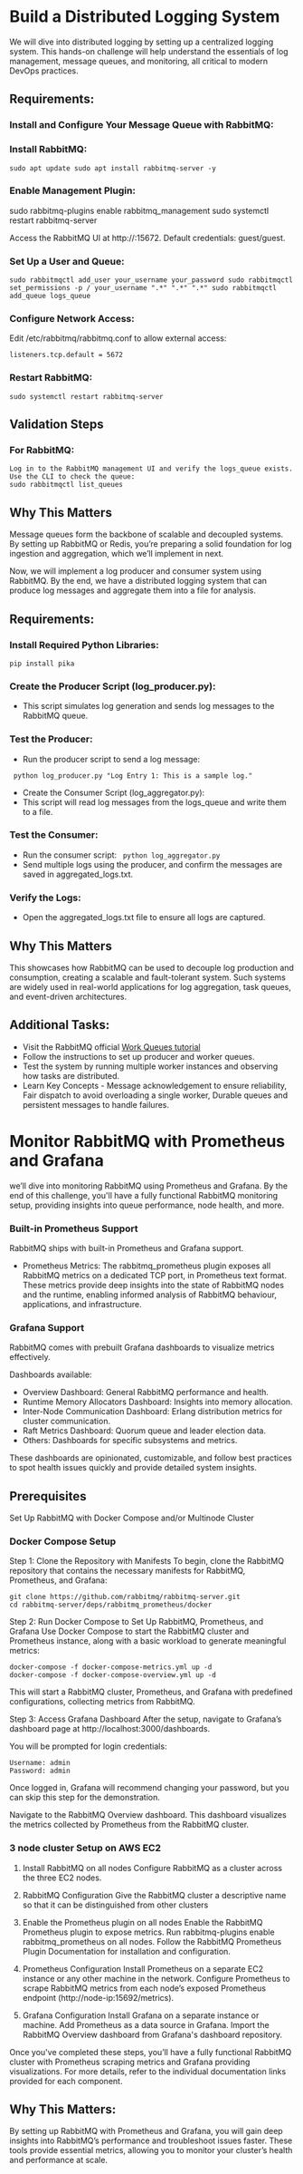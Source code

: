 # Build a Distributed Logging System

We will dive into distributed logging by setting up a centralized logging system. 
This hands-on challenge will help understand the essentials of log management, message queues, and monitoring, all critical to modern DevOps practices.


## Requirements:
### Install and Configure Your Message Queue with RabbitMQ:

### Install RabbitMQ:
```
sudo apt update sudo apt install rabbitmq-server -y
```
 
### Enable Management Plugin:
sudo rabbitmq-plugins enable rabbitmq_management
sudo systemctl restart rabbitmq-server
 
Access the RabbitMQ UI at http://<server-ip>:15672. Default credentials: guest/guest.

### Set Up a User and Queue:
```
sudo rabbitmqctl add_user your_username your_password sudo rabbitmqctl set_permissions -p / your_username ".*" ".*" ".*" sudo rabbitmqctl add_queue logs_queue
```
 
### Configure Network Access:
Edit /etc/rabbitmq/rabbitmq.conf to allow external access:
```
listeners.tcp.default = 5672
```

### Restart RabbitMQ:
```
sudo systemctl restart rabbitmq-server
```

## Validation Steps
### For RabbitMQ:
```
Log in to the RabbitMQ management UI and verify the logs_queue exists.
Use the CLI to check the queue:
sudo rabbitmqctl list_queues
```

## Why This Matters
Message queues form the backbone of scalable and decoupled systems. 
By setting up RabbitMQ or Redis, you’re preparing a solid foundation for log ingestion and aggregation, which we’ll implement in next.

Now, we will implement a log producer and consumer system using RabbitMQ. 
By the end, we have a distributed logging system that can produce log messages and aggregate them into a file for analysis.

## Requirements:
### Install Required Python Libraries:
``` pip install pika ```

### Create the Producer Script (log_producer.py):
- This script simulates log generation and sends log messages to the RabbitMQ queue.

### Test the Producer:

- Run the producer script to send a log message:

``` python log_producer.py "Log Entry 1: This is a sample log."```

- Create the Consumer Script (log_aggregator.py):
- This script will read log messages from the logs_queue and write them to a file. 

### Test the Consumer:
- Run the consumer script:
``` python log_aggregator.py```
- Send multiple logs using the producer, and confirm the messages are saved in aggregated_logs.txt.

### Verify the Logs:
- Open the aggregated_logs.txt file to ensure all logs are captured.

## Why This Matters
This showcases how RabbitMQ can be used to decouple log production and consumption, creating a scalable and fault-tolerant system. 
Such systems are widely used in real-world applications for log aggregation, task queues, and event-driven architectures.

## Additional Tasks:
- Visit the RabbitMQ official [Work Queues tutorial ](https://www.rabbitmq.com/tutorials/tutorial-one-python)
- Follow the instructions to set up producer and worker queues.
- Test the system by running multiple worker instances and observing how tasks are distributed.
- Learn Key Concepts - Message acknowledgement to ensure reliability, Fair dispatch to avoid overloading a single worker, Durable queues and persistent messages to handle failures.

# Monitor RabbitMQ with Prometheus and Grafana

we’ll dive into monitoring RabbitMQ using Prometheus and Grafana. By the end of this challenge, you'll have a fully functional RabbitMQ monitoring setup, providing insights into queue performance, node health, and more.

### Built-in Prometheus Support
RabbitMQ ships with built-in Prometheus and Grafana support.
- Prometheus Metrics:
  The rabbitmq_prometheus plugin exposes all RabbitMQ metrics on a dedicated TCP port, in Prometheus text format. These metrics provide deep insights into the state of RabbitMQ nodes and the runtime, enabling informed analysis of RabbitMQ behaviour, applications, and infrastructure.

### Grafana Support
RabbitMQ comes with prebuilt Grafana dashboards to visualize metrics effectively.

Dashboards available:
- Overview Dashboard: General RabbitMQ performance and health.
- Runtime Memory Allocators Dashboard: Insights into memory allocation.
- Inter-Node Communication Dashboard: Erlang distribution metrics for cluster communication.
- Raft Metrics Dashboard: Quorum queue and leader election data.
- Others: Dashboards for specific subsystems and metrics.

These dashboards are opinionated, customizable, and follow best practices to spot health issues quickly and provide detailed system insights.


## Prerequisites
Set Up RabbitMQ with Docker Compose and/or Multinode Cluster

### Docker Compose Setup

Step 1: Clone the Repository with Manifests
To begin, clone the RabbitMQ repository that contains the necessary manifests for RabbitMQ, Prometheus, and Grafana:
```
git clone https://github.com/rabbitmq/rabbitmq-server.git
cd rabbitmq-server/deps/rabbitmq_prometheus/docker
```

Step 2: Run Docker Compose to Set Up RabbitMQ, Prometheus, and Grafana
Use Docker Compose to start the RabbitMQ cluster and Prometheus instance, along with a basic workload to generate meaningful metrics:
```
docker-compose -f docker-compose-metrics.yml up -d
docker-compose -f docker-compose-overview.yml up -d
```

This will start a RabbitMQ cluster, Prometheus, and Grafana with predefined configurations, collecting metrics from RabbitMQ.

Step 3: Access Grafana Dashboard
After the setup, navigate to Grafana’s dashboard page at http://localhost:3000/dashboards.

You will be prompted for login credentials:
```
Username: admin
Password: admin
```
Once logged in, Grafana will recommend changing your password, but you can skip this step for the demonstration.

Navigate to the RabbitMQ Overview dashboard. 
This dashboard visualizes the metrics collected by Prometheus from the RabbitMQ cluster.


### 3 node cluster Setup on AWS EC2
1. Install RabbitMQ on all nodes
Configure RabbitMQ as a cluster across the three EC2 nodes.

2. RabbitMQ Configuration
Give the RabbitMQ cluster a descriptive name so that it can be distinguished from other clusters

3. Enable the Prometheus plugin on all nodes
Enable the RabbitMQ Prometheus plugin to expose metrics.
Run rabbitmq-plugins enable rabbitmq_prometheus on all nodes.
Follow the RabbitMQ Prometheus Plugin Documentation for installation and configuration.

4. Prometheus Configuration
Install Prometheus on a separate EC2 instance or any other machine in the network.
Configure Prometheus to scrape RabbitMQ metrics from each node’s exposed Prometheus endpoint (http://node-ip:15692/metrics).

5. Grafana Configuration
Install Grafana on a separate instance or machine.
Add Prometheus as a data source in Grafana.
Import the RabbitMQ Overview dashboard from Grafana's dashboard repository.

Once you've completed these steps, you’ll have a fully functional RabbitMQ cluster with Prometheus scraping metrics and Grafana providing visualizations. 
For more details, refer to the individual documentation links provided for each component.


## Why This Matters:
By setting up RabbitMQ with Prometheus and Grafana, you will gain deep insights into RabbitMQ’s performance and troubleshoot issues faster. 
These tools provide essential metrics, allowing you to monitor your cluster’s health and performance at scale.

